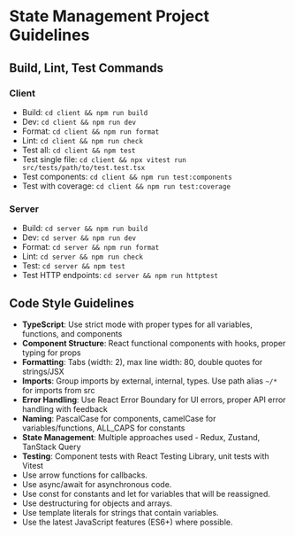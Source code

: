 # State Management Project Guidelines

## Build, Lint, Test Commands

### Client
- Build: `cd client && npm run build`
- Dev: `cd client && npm run dev`
- Format: `cd client && npm run format`
- Lint: `cd client && npm run check`
- Test all: `cd client && npm test`
- Test single file: `cd client && npx vitest run src/tests/path/to/test.test.tsx`
- Test components: `cd client && npm run test:components`
- Test with coverage: `cd client && npm run test:coverage`

### Server
- Build: `cd server && npm run build`
- Dev: `cd server && npm run dev`
- Format: `cd server && npm run format`
- Lint: `cd server && npm run check`
- Test: `cd server && npm test`
- Test HTTP endpoints: `cd server && npm run httptest`

## Code Style Guidelines

- **TypeScript**: Use strict mode with proper types for all variables, functions, and components
- **Component Structure**: React functional components with hooks, proper typing for props
- **Formatting**: Tabs (width: 2), max line width: 80, double quotes for strings/JSX
- **Imports**: Group imports by external, internal, types. Use path alias `~/*` for imports from src
- **Error Handling**: Use React Error Boundary for UI errors, proper API error handling with feedback
- **Naming**: PascalCase for components, camelCase for variables/functions, ALL_CAPS for constants
- **State Management**: Multiple approaches used - Redux, Zustand, TanStack Query
- **Testing**: Component tests with React Testing Library, unit tests with Vitest
- Use arrow functions for callbacks.
- Use async/await for asynchronous code.
- Use const for constants and let for variables that will be reassigned.
- Use destructuring for objects and arrays.
- Use template literals for strings that contain variables.
- Use the latest JavaScript features (ES6+) where possible.